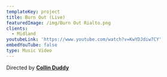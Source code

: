 ```yaml
---
templateKey: project
title: Burn Out (Live)
featuredImage: /img/Burn Out Rialto.png
clients:
  - Midland
youtubeLink: 'https://www.youtube.com/watch?v=KwYDJdiw7CY'
embedYouTube: false
type: Music Video
---
```

Directed by **[Collin Duddy](https://sweatshirtmedia.com/team/#collin)**
